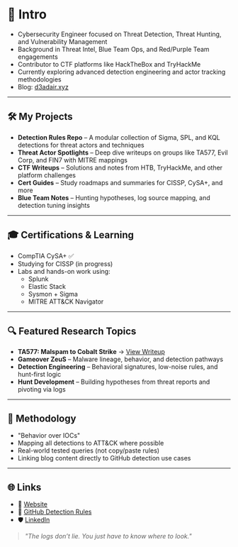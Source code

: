 
# 👋 Intro
- Cybersecurity Engineer focused on Threat Detection, Threat Hunting, and Vulnerability Management
- Background in Threat Intel, Blue Team Ops, and Red/Purple Team engagements
- Contributor to CTF platforms like HackTheBox and TryHackMe
- Currently exploring advanced detection engineering and actor tracking methodologies
- Blog: [d3adair.xyz](https://d3adair.xyz)

---

## 🛠 My Projects
- **Detection Rules Repo** – A modular collection of Sigma, SPL, and KQL detections for threat actors and techniques
- **Threat Actor Spotlights** – Deep dive writeups on groups like TA577, Evil Corp, and FIN7 with MITRE mappings
- **CTF Writeups** – Solutions and notes from HTB, TryHackMe, and other platform challenges
- **Cert Guides** – Study roadmaps and summaries for CISSP, CySA+, and more
- **Blue Team Notes** – Hunting hypotheses, log source mapping, and detection tuning insights

---

## 🎓 Certifications & Learning
- CompTIA CySA+ ✅
- Studying for CISSP (in progress)
- Labs and hands-on work using:
  - Splunk
  - Elastic Stack
  - Sysmon + Sigma
  - MITRE ATT&CK Navigator

---

## 🔍 Featured Research Topics
- **TA577: Malspam to Cobalt Strike** → [View Writeup](https://d3adair.xyz/threat-intel/actors/TA577)
- **Gameover ZeuS** – Malware lineage, behavior, and detection pathways
- **Detection Engineering** – Behavioral signatures, low-noise rules, and hunt-first logic
- **Hunt Development** – Building hypotheses from threat reports and pivoting via logs

---

## 🧠 Methodology
- "Behavior over IOCs"
- Mapping all detections to ATT&CK where possible
- Real-world tested queries (not copy/paste rules)
- Linking blog content directly to GitHub detection use cases

---

## 🌐 Links
- 🔗 [Website](https://d3adair.xyz)
- 🧠 [GitHub Detection Rules](https://github.com/yourname/detection-rules)
- 🛡️ [LinkedIn](https://linkedin.com/in/yourname)

> *"The logs don’t lie. You just have to know where to look."*
